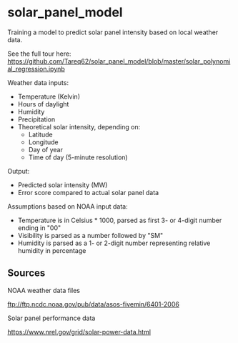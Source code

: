 # solar_panel_model

Training a model to predict solar panel intensity based on local weather data. 

See the full tour here: https://github.com/Tareq62/solar_panel_model/blob/master/solar_polynomial_regression.ipynb

Weather data inputs:

* Temperature (Kelvin)
* Hours of daylight
* Humidity
* Precipitation
* Theoretical solar intensity, depending on:
    * Latitude
    * Longitude
    * Day of year
    * Time of day (5-minute resolution)

Output:

* Predicted solar intensity (MW)
* Error score compared to actual solar panel data

Assumptions based on NOAA input data:
* Temperature is in Celsius * 1000, parsed as first 3- or 4-digit number ending in "00"
* Visibility is parsed as a number followed by "SM"
* Humidity is parsed as a 1- or 2-digit number representing relative humidity in percentage


## Sources

NOAA weather data files

ftp://ftp.ncdc.noaa.gov/pub/data/asos-fivemin/6401-2006

Solar panel performance data

https://www.nrel.gov/grid/solar-power-data.html
